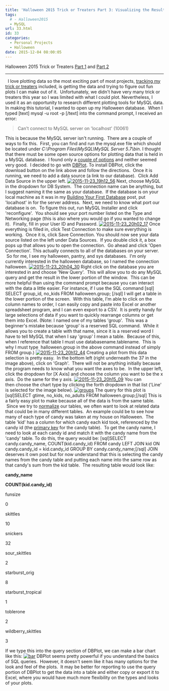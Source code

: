 ```yaml
---
title: 'Halloween 2015 Trick or Treaters Part 3: Visualizing the Results'
tags:
  # - Halloween2015
  - MySQL
url: 33.html
id: 33
categories:
  - Personal Projects
  - Halloween
date: 2015-12-04 08:00:05
---
```


Halloween 2015 Trick or Treaters [Part 1](http://www.techtrek.io/index.php/2015/11/05/halloween-2015-trick-or-treaters-part-1-mysql-database/) and [Part 2](http://www.techtrek.io/index.php/2015/11/24/halloween-2015-trick-or-treaters-part-2-gui-design/)

* * *

  I love plotting data so the most exciting part of most projects, [tracking my trick or treaters](http://www.techtrek.io/index.php/2015/11/24/halloween-2015-trick-or-treaters-part-2-gui-design/) included, is getting the data and trying to figure out fun plots I can make out of it.  Unfortunately, we didn't have very many trick or treaters this year so I was limited with what I could plot. Nevertheless, I used it as an opportunity to research different plotting tools for MySQL data. In making this tutorial, I wanted to open up my Halloween database.  When I typed \[text\] mysql -u root -p \[/text\] into the command prompt, I received an error:

> Can't connect to MySQL server on 'localhost' (10061)

This is because the MySQL server isn't running.  There are a couple of ways to fix this.  First, you can find and run the mysql.exe file which should be located under _C:\\Program Files\\MySQL\\MySQL Server 5.7\\bin_. I thought that there must be some open source options for plotting data that is held in a MySQL database.  I found only a [couple of options](http://www.sqldashboards.com/) and neither seemed very good.  I decided to go with [DBPlot](http://sourceforge.net/projects/dbplot/). To install DBPlot, click the download button on the link above and follow the directions.  Once it is running, we need to add a data source (a link to our database).  Click Add Data Source in the upper left. [![2015-11-23_19h12_56](http://www.techtrek.io/wp-content/uploads/2015/11/2015-11-23_19h12_56.png)](http://www.techtrek.io/wp-content/uploads/2015/11/2015-11-23_19h12_56.png) Next, choose MySQL in the dropdown for DB System.  The connection name can be anything, but I suggest naming it the same as your database.  If the database is on your local machine as it was in my [Building Your First Database](http://www.techtrek.io/index.php/2015/11/13/building-your-first-database/) post, put 'localhost' in for the server address.  Next, we need to know what port our database is on.  To figure this out, run MySQL Installer and click 'reconfigure'.  You should see your port number listed on the Type and Networking page (this is also where you would go if you wanted to change it).  Finally, fill in your User ID and Password. [![2015-11-23_20h02_17](http://www.techtrek.io/wp-content/uploads/2015/11/2015-11-23_20h02_17.png)](http://www.techtrek.io/wp-content/uploads/2015/11/2015-11-23_20h02_17.png) Once everything is filled in, click Test Connection to make sure everything is working.  Once it is, click Save Connection. You should now see your data source listed on the left under Data Sources.  If you double click it, a box pops up that allows you to open the connection.  Go ahead and click 'Open Connection'. This actually connects to all of the databases on your server.  So for me, I see my halloween, pantry, and sys databases.  I'm only currently interested in the halloween database, so I named the connection halloween. [![2015-11-23_20h04_30](http://www.techtrek.io/wp-content/uploads/2015/11/2015-11-23_20h04_30.png)](http://www.techtrek.io/wp-content/uploads/2015/11/2015-11-23_20h04_30.png) Right click on the database you are interested in and choose 'New Query'.  This will allow you to do any MySQL query and get the result in the lower portion of the window.  This can be more helpful than using the command prompt because you can interact with the data a little easier. For instance, if I use the SQL command \[sql\] SELECT group\_id, no\_kids FROM halloween.group; \[/sql\] I will get a table in the lower portion of the screen.  With this table, I'm able to click on the column names to order, I can easily copy and paste into Excel or another spreadsheet program, and I can even export to a CSV.  It is pretty handy for large selections of data if you want to quickly rearrange columns or get them into Excel. (Note: I named one of my tables 'group'.  This was a beginner's mistake because 'group' is a reserved SQL command.  While it allows you to create a table with that name, since it is a reserved word I have to tell MySQL that when I say 'group' I mean a table.  Because of this, when I reference that table I must use databasename.tablename.  This is why I must type  halloween.group in the above command instead of simply FROM group.) [![2015-11-23_20h12_44](http://www.techtrek.io/wp-content/uploads/2015/11/2015-11-23_20h12_44.png)](http://www.techtrek.io/wp-content/uploads/2015/11/2015-11-23_20h12_44.png) Creating a plot from this data selection is pretty easy.  In the bottom left (right underneath the 37 in the image above), click on 'Graph'.  There will not be anything initially because the program needs to know what you want the axes to be.  In the upper left, click the dropdown for \[X Axis\] and choose the column you want to be the x axis.  Do the same for the y axis. [![2015-11-23_20h15_09](http://www.techtrek.io/wp-content/uploads/2015/11/2015-11-23_20h15_09.png)](http://www.techtrek.io/wp-content/uploads/2015/11/2015-11-23_20h15_09.png) You can then choose the chart type by clicking the forth dropdown in that list ('Line' is selected for the image below). [![groups](http://www.techtrek.io/wp-content/uploads/2015/11/groups-1024x523.jpg)](http://www.techtrek.io/wp-content/uploads/2015/11/groups.jpg) The query for this plot is \[sql\]SELECT gtime, no\_kids, no\_adults FROM halloween.group;\[/sql\] This is a fairly easy plot to make because all of the data is from the same table.  Since we try to [normalize](http://www.techtrek.io/index.php/2015/11/10/normalization/) our tables, we often want to look at related data that could be in many different tables.  An example could be to see how many of each type of candy was taken at my house on Halloween.  The table 'kid' has a column for which candy each kid took, referenced by the candy id (the [primary key](http://www.techtrek.io/index.php/2015/11/06/primary-keys/) for the candy table).  To get the candy name, I need to look at each candy id and match it with the candy name from the 'candy' table. To do this, the query would be: \[sql\]SELECT candy.candy\_name, COUNT(kid.candy\_id) FROM candy LEFT JOIN kid ON candy.candy\_id = kid.candy\_id GROUP BY candy.candy_name;\[/sql\] JOIN deserves it own post but for now understand that this is selecting the candy names from the candy table and putting each name into the same row as that candy's sum from the kid table.  The resulting table would look like:

**candy_name**

**COUNT(kid.candy_id)**

funsize

0

skittles

10

snickers

32

sour_skittles

2

starburst_orig

8

starburst_tropical

1

toblerone

2

wildberry_skittles

3

If we type this into the query section of DBPlot, we can make a bar chart like this: [![bar](http://www.techtrek.io/wp-content/uploads/2015/11/bar-1024x523.jpg)](http://www.techtrek.io/wp-content/uploads/2015/11/bar.jpg) DBPlot seems pretty powerful if you understand the basics of SQL queries.  However, it doesn't seem like it has many options for the look and feel of the plots.  It may be better for reporting to use the query portion of DBPlot to get the data into a table and either copy or export it to Excel, where you would have much more flexibility on the types and looks of your plots.
